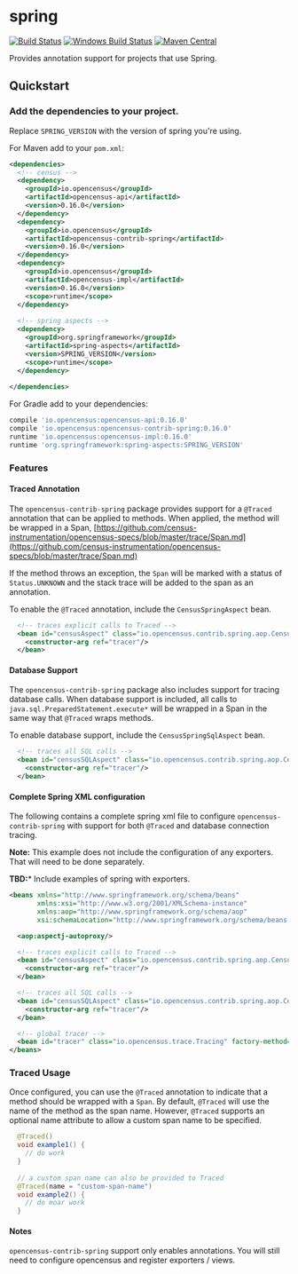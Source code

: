 # spring
[![Build Status][travis-image]][travis-url]
[![Windows Build Status][appveyor-image]][appveyor-url]
[![Maven Central][maven-image]][maven-url]

Provides annotation support for projects that use Spring.  

## Quickstart

### Add the dependencies to your project.

Replace `SPRING_VERSION` with the version of spring you're using.

For Maven add to your `pom.xml`:
```xml
<dependencies>
  <!-- census -->
  <dependency>
    <groupId>io.opencensus</groupId>
    <artifactId>opencensus-api</artifactId>
    <version>0.16.0</version>
  </dependency>
  <dependency>
    <groupId>io.opencensus</groupId>
    <artifactId>opencensus-contrib-spring</artifactId>
    <version>0.16.0</version>
  </dependency>
  <dependency>
    <groupId>io.opencensus</groupId>
    <artifactId>opencensus-impl</artifactId>
    <version>0.16.0</version>
    <scope>runtime</scope>
  </dependency>
  
  <!-- spring aspects -->
  <dependency>
    <groupId>org.springframework</groupId>
    <artifactId>spring-aspects</artifactId>
    <version>SPRING_VERSION</version>
    <scope>runtime</scope>
  </dependency>
  
</dependencies>
```

For Gradle add to your dependencies:
```gradle
compile 'io.opencensus:opencensus-api:0.16.0'
compile 'io.opencensus:opencensus-contrib-spring:0.16.0'
runtime 'io.opencensus:opencensus-impl:0.16.0'
runtime 'org.springframework:spring-aspects:SPRING_VERSION'
```

### Features

#### Traced Annotation

The `opencensus-contrib-spring` package provides support for a `@Traced` annotation 
that can be applied to methods.  When applied, the method will be wrapped in a 
Span, [https://github.com/census-instrumentation/opencensus-specs/blob/master/trace/Span.md](https://github.com/census-instrumentation/opencensus-specs/blob/master/trace/Span.md)

If the method throws an exception, the `Span` will be marked with a status of `Status.UNKNOWN`
and the stack trace will be added to the span as an annotation.

To enable the `@Traced` annotation, include the `CensusSpringAspect` bean.

```xml
  <!-- traces explicit calls to Traced -->
  <bean id="censusAspect" class="io.opencensus.contrib.spring.aop.CensusSpringAspect">
    <constructor-arg ref="tracer"/>
  </bean>
```

#### Database Support

The `opencensus-contrib-spring` package also includes support for tracing database
calls.  When database support is included, all calls to `java.sql.PreparedStatement.execute*`
will be wrapped in a Span in the same way that `@Traced` wraps methods.

To enable database support, include the `CensusSpringSqlAspect` bean.

```xml
  <!-- traces all SQL calls -->
  <bean id="censusSQLAspect" class="io.opencensus.contrib.spring.aop.CensusSpringSqlAspect">
    <constructor-arg ref="tracer"/>
  </bean>
```

#### Complete Spring XML configuration

The following contains a complete spring xml file to configure `opencensus-contrib-spring` 
with support for both `@Traced` and database connection tracing.

**Note:** This example does not include the configuration of any exporters. That will 
need to be done separately.

**TBD:*** Include examples of spring with exporters.

```xml
<beans xmlns="http://www.springframework.org/schema/beans"
       xmlns:xsi="http://www.w3.org/2001/XMLSchema-instance"
       xmlns:aop="http://www.springframework.org/schema/aop"
       xsi:schemaLocation="http://www.springframework.org/schema/beans http://www.springframework.org/schema/beans/spring-beans-3.2.xsd http://www.springframework.org/schema/aop http://www.springframework.org/schema/aop/spring-aop.xsd">

  <aop:aspectj-autoproxy/>

  <!-- traces explicit calls to Traced -->
  <bean id="censusAspect" class="io.opencensus.contrib.spring.aop.CensusSpringAspect">
    <constructor-arg ref="tracer"/>
  </bean>

  <!-- traces all SQL calls -->
  <bean id="censusSQLAspect" class="io.opencensus.contrib.spring.aop.CensusSpringSqlAspect">
    <constructor-arg ref="tracer"/>
  </bean>

  <!-- global tracer -->
  <bean id="tracer" class="io.opencensus.trace.Tracing" factory-method="getTracer"/>
</beans>
```

### Traced Usage 

Once configured, you can use the `@Traced` annotation to indicate that a method should 
be wrapped with a `Span`.  By default, `@Traced` will use the name of the method as the
span name.  However, `@Traced` supports an optional name attribute to allow a custom
span name to be specified.

```java
  @Traced()
  void example1() {
    // do work
  }
  
  // a custom span name can also be provided to Traced
  @Traced(name = "custom-span-name")
  void example2() {
    // do moar work
  }
```

#### Notes

`opencensus-contrib-spring` support only enables annotations.  You will still need to configure opencensus and register exporters / views.

[travis-image]: https://travis-ci.org/census-instrumentation/opencensus-java.svg?branch=master
[travis-url]: https://travis-ci.org/census-instrumentation/opencensus-java
[appveyor-image]: https://ci.appveyor.com/api/projects/status/hxthmpkxar4jq4be/branch/master?svg=true
[appveyor-url]: https://ci.appveyor.com/project/opencensusjavateam/opencensus-java/branch/master
[maven-image]: https://maven-badges.herokuapp.com/maven-central/io.opencensus/opencensus-contrib-spring/badge.svg
[maven-url]: https://maven-badges.herokuapp.com/maven-central/io.opencensus/opencensus-contrib-spring
